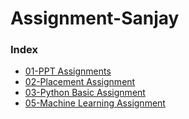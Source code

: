 # Assignment-Sanjay


### Index
- [01-PPT Assignments](https://github.com/Dr-Sanjay/Assignment_Sanjay/tree/main/01-PPT_Assignments)
- [02-Placement Assignment](https://github.com/Dr-Sanjay/Assignment_Sanjay/tree/main/02_Placement_Assignment_(Sanjay))
- [03-Python Basic Assignment](https://github.com/Dr-Sanjay/Assignment_Sanjay/tree/main/03-Python_Basic_Assignments)
- [05-Machine Learning Assignment](https://github.com/Dr-Sanjay/Assignment_Sanjay/tree/main/05-Machine_learning_Assignment)
